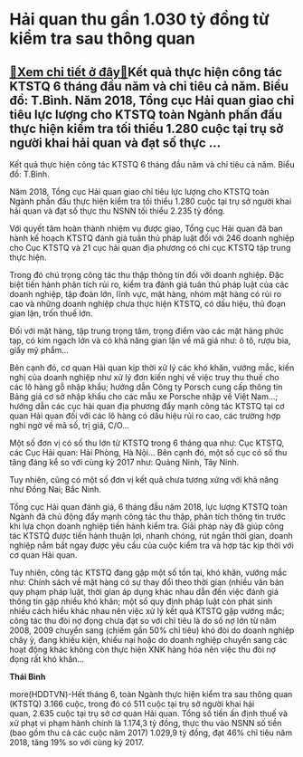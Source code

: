 Hải quan thu gần 1.030 tỷ đồng từ kiểm tra sau thông quan
=========================================================

[:gift:Xem chi tiết ở đây:gift:](https://hddtvn.com/hai-quan-thu-gan-1-030-ty-dong-tu-kiem-tra-sau-thong-quan/)Kết quả thực hiện công tác KTSTQ 6 tháng đầu năm và chỉ tiêu cả năm. Biểu đồ: T.Bình. Năm 2018, Tổng cục Hải quan giao chỉ tiêu lực lượng cho KTSTQ toàn Ngành phấn đấu thực hiện kiểm tra tối thiểu 1.280 cuộc tại trụ sở người khai hải quan và đạt số thực …
---------------------------------------------------------------------------------------------------------------------------------------------------------------------------------------------------------------------------------------------------------------







 






 Kết quả thực hiện công tác KTSTQ 6 tháng đầu năm và chỉ tiêu cả năm. Biểu đồ: T.Bình. 


Năm 2018, Tổng cục Hải quan giao chỉ tiêu lực lượng cho KTSTQ toàn Ngành phấn đấu thực hiện kiểm tra tối thiểu 1.280 cuộc tại trụ sở người khai hải quan và đạt số thực thu NSNN tối thiểu 2.235 tỷ đồng.


Với quyết tâm hoàn thành nhiệm vụ được giao, Tổng cục Hải quan đã ban hành kế hoạch KTSTQ đánh giá tuân thủ pháp luật đối với 246 doanh nghiệp cho Cục KTSTQ và 21 cục hải quan địa phương có chi cục KTSTQ tập trung thực hiện.


Trong đó chú trọng công tác thu thập thông tin đối với doanh nghiệp. Đặc biệt tiến hành phân tích rủi ro, kiểm tra đánh giá tuân thủ pháp luật của các doanh nghiệp, tập đoàn lớn, lĩnh vực, mặt hàng, nhóm mặt hàng có rủi ro cao và những doanh nghiệp chưa thực hiện KTSTQ, có dấu hiệu, thủ đoạn gian lận, trốn thuế lớn.


Đối với mặt hàng, tập trung trọng tâm, trọng điểm vào các mặt hàng phức tạp, có kim ngạch lớn và có khả năng gian lận về mã giá như: ô tô, rượu bia, giấy mỹ phẩm…


Bên cạnh đó, cơ quan Hải quan kịp thời xử lý các khó khăn, vướng mắc, kiến nghị của doanh nghiệp như xử lý đơn kiến nghị về việc truy thu thuế cho các lô hàng gỗ nhập khẩu; hướng dẫn Công ty Porsch cung cấp thông tin Bảng giá cơ sở nhập khẩu cho các mẫu xe Porsche nhập về Việt Nam…; hướng dẫn các cục hải quan địa phương đẩy mạnh công tác KTSTQ tại cơ quan Hải quan đối với các lô hàng có dấu hiệu rủi ro cao, các trường hợp nghi ngờ về mã số, trị giá, C/O… 


Một số đơn vị có số thu lớn từ KTSTQ trong 6 tháng qua như: Cục KTSTQ, các Cục Hải quan: Hải Phòng, Hà Nội… Bên cạnh đó, một số cục có số thu tăng đáng kể so với cùng kỳ 2017 như: Quảng Ninh, Tây Ninh.


Tuy nhiên, cũng có một số đơn vị kết quả chưa tương xứng với khả năng như Đồng Nai; Bắc Ninh.


Tổng cục Hải quan đánh giá, 6 tháng đầu năm 2018, lực lượng KTSTQ toàn Ngành đã chủ động đẩy mạnh công tác thu thập, phân tích thông tin trước khi lựa chọn doanh nghiệp tiến hành kiểm tra. Giải pháp này đã giúp công tác KTSTQ được tiến hành thuận lợi, nhanh chóng, rút ngắn thời gian, doanh nghiệp nắm bắt ngay được yêu cầu của cuộc kiểm tra và hợp tác kịp thời với cơ quan Hải quan.


Tuy nhiên, công tác KTSTQ đang gặp một số tồn tại, khó khăn, vướng mắc như: Chính sách về mặt hàng có sự thay đổi theo thời gian (nhiều văn bản quy phạm pháp luật, thời gian áp dụng khác nhau dẫn đến việc đánh giá thông tin gặp nhiều khó khăn; một số quy định pháp luật còn phát sinh nhiều cách hiểu khác nhau nên việc xử lý kết quả KTSTQ gặp vướng mắc; công tác thu đòi nợ đọng chưa đạt so với chỉ tiêu là do số nợ lớn từ năm 2008, 2009 chuyển sang (chiếm gần 50% chỉ tiêu) khó đòi do doanh nghiệp chây ỳ, đang khiếu kiện, khiếu nại hoặc do doanh nghiệp chuyển sang các hoạt động khác không còn thực hiện XNK hàng hóa nên việc thu đòi nợ đọng rất khó khăn…






**Thái Bình**



more(HDDTVN)-Hết tháng 6, toàn Ngành thực hiện kiểm tra sau thông quan (KTSTQ) 3.166 cuộc, trong đó có 511 cuộc tại trụ sở người khai hải quan, 2.635 cuộc tại trụ sở cơ quan Hải quan. Tổng số tiền ấn định thuế và xử phạt vi phạm hành chính là 1.174,3 tỷ đồng, thực thu vào NSNN số tiền (bao gồm thu cả các cuộc năm 2017) 1.029,9 tỷ đồng, đạt 46% chỉ tiêu năm 2018, tăng 19% so với cùng kỳ 2017.

